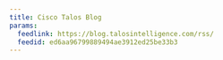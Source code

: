 ```yaml
---
title: Cisco Talos Blog
params:
  feedlink: https://blog.talosintelligence.com/rss/
  feedid: ed6aa96799889494ae3912ed25be33b3
---
```

